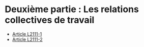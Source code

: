 # Deuxième partie : Les relations collectives de travail  

* [Article L2111-1](./LEGIARTI000006901578.md)
* [Article L2111-2](./LEGIARTI000006901579.md)
